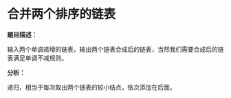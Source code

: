 # 合并两个排序的链表

**题目描述：**

输入两个单调递增的链表，输出两个链表合成后的链表，当然我们需要合成后的链表满足单调不减规则。

**分析：**

递归，相当于每次取出两个链表的较小结点，依次添加在后面。